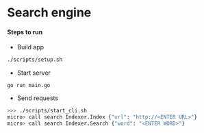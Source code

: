 # Search engine
#### Steps to run
* Build app 
```bash
./scripts/setup.sh
```
* Start server
```
go run main.go
```
* Send requests 
```bash
>>> ./scripts/start_cli.sh
micro> call search Indexer.Index {"url": "http://<ENTER URL>"}
micro> call search Indexer.Search {"word": "<ENTER WORD>"}
```



